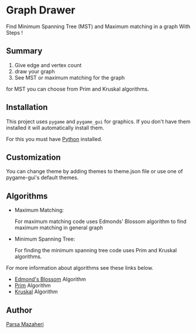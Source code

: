 # Graph Drawer

Find Minimum Spanning Tree (MST) and Maximum matching in a graph With Steps !


## Summary 
1. Give edge and vertex count 
2. draw your graph 
3. See MST or maximum matching for the graph

for MST you can choose from Prim and Kruskal algorithms.



## Installation
This project uses ```pygame``` and ```pygame_gui``` for graphics.
If you don't have them installed it will automatically install them.

For this you must have [Python](http://python.org/) installed.


## Customization
You can change theme by adding themes to theme.json file or use one of pygame-gui's default themes.


## Algorithms

- Maximum Matching:

    For maximum matching code uses Edmonds' Blossom algorithm to find maximum matching in general graph 

- Minimum Spanning Tree:

    For finding the minimum spanning tree code uses Prim and Kruskal algorithms.

For more information about algorithms see these links below.
- [Edmond's Blossom](https://en.wikipedia.org/wiki/Blossom_algorithm) Algorithm
- [Prim](https://en.wikipedia.org/wiki/Prim%27s_algorithm) Algorithm
- [Kruskal](https://en.wikipedia.org/wiki/Kruskal%27s_algorithm) Algorithm


## Author
[Parsa Mazaheri](https://github.com/parsa-mz)
